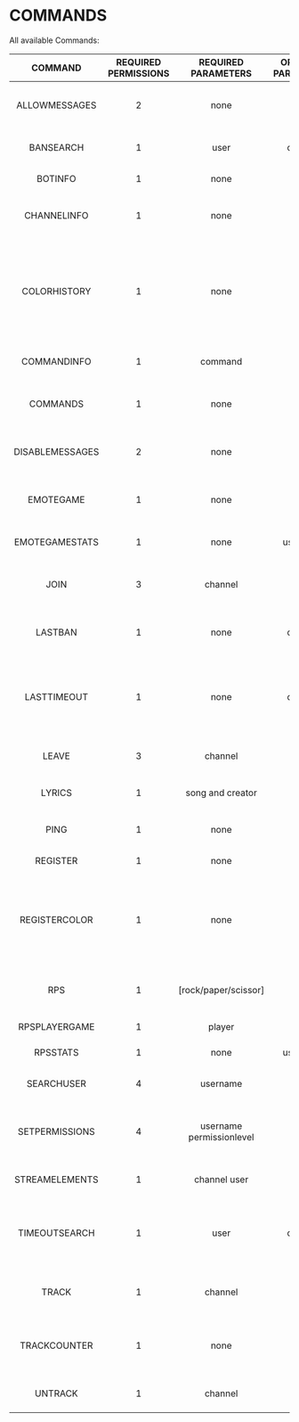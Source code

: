 # COMMANDS
All available Commands:

| COMMAND | REQUIRED PERMISSIONS | REQUIRED PARAMETERS | OPTIONAL PARAMETERS | DESCRIPTION |
| :---:|:---:| :---:|:---:|:---:|
ALLOWMESSAGES | 2 | none | none | Used to allow messages send by the bot in the current channel
BANSEARCH | 1 | user | channel | Searches for the last ban for a certain user
BOTINFO | 1 | none | none | Gives an info about the bot
CHANNELINFO | 1 | none | none | Retrieves the currents stats about the channel
COLORHISTORY | 1 | none | none | The bot will send a message containing your 10 latest colorchanges and the time between your latest change and now
COMMANDINFO | 1 | command | none | Gives you an info about the given command
COMMANDS | 1 | none | none | Gives you a list containing all available commands
DISABLEMESSAGES | 2 | none | none | Used to disallow messages send by the bot in the current channel
EMOTEGAME | 1 | none | none | Starts a game of hangman with thirdparty emotes
EMOTEGAMESTATS | 1 | none | username | Provides your stats for emotegames
JOIN | 3 | channel | none | Used to make the mainclient join a new channel
LASTBAN | 1 | none | channel | Searches for the last ban occured in the given channel
LASTTIMEOUT | 1 | none | channel | Searches for the last timeout occured in the given channel. Only tracks timeouts longer than 300s
LEAVE | 3 | channel | none | Used to make the mainclient leave a channel
LYRICS | 1 | song and creator | none | Retrieves the lyrics for a given song
PING | 1 | none | none | Just a Ping command 4Head
REGISTER | 1 | none | none | Deprecated, No longer required
REGISTERCOLOR | 1 | none | none | Used to register yourself for colorhistory. The bot will save your 10 latest colors and the time of your last change
RPS | 1 | [rock/paper/scissor] | none | play a game of rock, paper, scissors vs. the bot
RPSPLAYERGAME | 1 | player | none | Play a game of rps
RPSSTATS | 1 | none | username | Provides your stats for rps
SEARCHUSER | 4 | username | none | Search for a certain user in the database
SETPERMISSIONS | 4 | username permissionlevel | none | Sets the permissionslevel to the given level for a given user
STREAMELEMENTS | 1 | channel user | none | Checks the chatterlist of the streamer
TIMEOUTSEARCH | 1 | user | channel | Searches for the last timeout for a certain user. Only tracks timeouts longer than 300s
TRACK | 1 | channel | none | Used to make the watch client join a new channel to track
TRACKCOUNTER | 1 | none | none | Gets the current amount of tracked channels across twitch
UNTRACK | 1 | channel | none | Used to make the watch client leave a channel